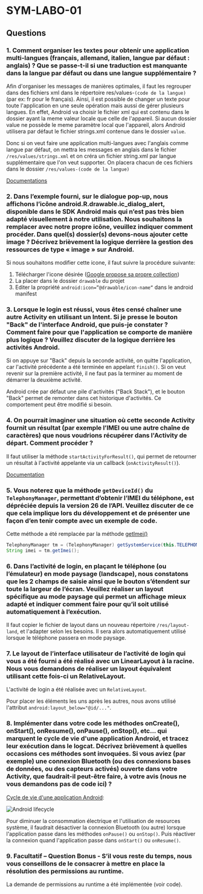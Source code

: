 # SYM-LABO-01

## Questions

### 1. Comment organiser les textes pour obtenir une application multi-langues (français, allemand, italien, langue par défaut : anglais) ? Que se passe-t-il si une traduction est manquante dans la langue par défaut ou dans une langue supplémentaire ?

Afin d'organiser les messages de manières optimales, il faut les regrouper dans des fichiers xml dans le répertoire res/values-`(code de la langue)` (par ex: fr pour le français). Ainsi, il est possible de changer un texte pour toute l'application en une seule opération mais aussi de gérer plusieurs langues.
En effet, Android va choisir le fichier xml qui est contenu dans le dossier ayant la meme valeur locale que celle de l'appareil. 
Si aucun dossier value ne possède le meme paramètre local que l'appareil, alors Android utilisera par défaut le fichier strings.xml contenue dans le dossier `value`.

Donc si on veut faire une application multi-langues avec l'anglais comme langue par défaut, on mettra les messages en anglais dans le fichier `/res/values/strings.xml` et on créra un fichier string.xml par langue supplémentaire que l'on veut supporter. On placera chacun de ces fichiers dans le dossier `/res/values-(code de la langue)`

[Documentations](https://developer.android.com/training/basics/supporting-devices/languages)

### 2. Dans l’exemple fourni, sur le dialogue pop-up, nous affichons l’icône android.R.drawable.ic_dialog_alert, disponible dans le SDK Android mais qui n’est pas très bien adapté visuellement à notre utilisation. Nous souhaitons la remplacer avec notre propre icône, veuillez indiquer comment procéder. Dans quel(s) dossier(s) devons-nous ajouter cette image ? Décrivez brièvement la logique derrière la gestion des ressources de type « image » sur Android.

Si nous souhaitons modifier cette icone, il faut suivre la procédure suivante:

1. Télécharger l'icone désirée ([Google propose sa propre collection](https://material.io/tools/icons/?style=baseline))
2. La placer dans le dossier `drawable` du projet
3. Editer la propriété `android:icon=”@drawable/icon-name“` dans le android manifest

### 3. Lorsque le login est réussi, vous êtes censé chaîner une autre Activity en utilisant un Intent. Si je presse le bouton "Back" de l'interface Android, que puis-je constater ? Comment faire pour que l'application se comporte de manière plus logique ? Veuillez discuter de la logique derrière les activités Android.

Si on appuye sur "Back" depuis la seconde activité, on quitte l'application, car l'activité précédente a été terminée en appelant `finish()`. Si on veut revenir sur la première activité, il ne faut pas la terminer au moment de démarrer la deuxième activité.

Android crée par défaut une pile d'activités ("Back Stack"), et le bouton "Back" permet de remonter dans cet historique d'activités. Ce comportement peut être modifié si besoin.

### 4. On pourrait imaginer une situation où cette seconde Activity fournit un résultat (par exemple l’IMEI ou une autre chaîne de caractères) que nous voudrions récupérer dans l'Activity de départ. Comment procéder ?

Il faut utiliser la méthode `startActivityForResult()`, qui permet de retourner un résultat à l'activité appelante via un callback (`onActivityResult()`).

[Documentation](https://developer.android.com/training/basics/intents/result)

### 5. Vous noterez que la méthode `getDeviceId()` du `TelephonyManager`, permettant d’obtenir l’IMEI du téléphone, est dépréciée depuis la version 26 de l’API. Veuillez discuter de ce que cela implique lors du développement et de présenter une façon d’en tenir compte avec un exemple de code.

Cette méthode a été remplacée par la méthode [getImei()](https://developer.android.com/reference/android/telephony/TelephonyManager.html#getImei())

```java
TelephonyManager tm = (TelephonyManager) getSystemService(this.TELEPHONY_SERVICE);
String imei = tm.getImei();
```

### 6. Dans l’activité de login, en plaçant le téléphone (ou l’émulateur) en mode paysage (landscape), nous constatons que les 2 champs de saisie ainsi que le bouton s’étendent sur toute la largeur de l’écran. Veuillez réaliser un layout spécifique au mode paysage qui permet un affichage mieux adapté et indiquer comment faire pour qu’il soit utilisé automatiquement à l’exécution.

Il faut copier le fichier de layout dans un nouveau répertoire `/res/layout-land`, et l'adapter selon les besoins. Il sera alors automatiquement utilisé lorsque le téléphone passera en mode paysage.

### 7. Le layout de l’interface utilisateur de l’activité de login qui vous a été fourni a été réalisé avec un LinearLayout à la racine. Nous vous demandons de réaliser un layout équivalent utilisant cette fois-ci un RelativeLayout.

L'activité de login a été réalisée avec un `RelativeLayout`.

Pour placer les éléments les uns après les autres, nous avons utilisé l'attribut `android:layout_below="@id/..."`.

### 8. Implémenter dans votre code les méthodes onCreate(), onStart(), onResume(), onPause(), onStop(), etc... qui marquent le cycle de vie d'une application Android, et tracez leur exécution dans le logcat. Décrivez brièvement à quelles occasions ces méthodes sont invoquées. Si vous aviez (par exemple) une connexion Bluetooth (ou des connexions bases de données, ou des capteurs activés) ouverte dans votre Activity, que faudrait-il peut-être faire, à votre avis (nous ne vous demandons pas de code ici) ?

[Cycle de vie d'une application Android](https://developer.android.com/reference/android/app/Activity#ActivityLifecycle):

![Android lifecycle](https://developer.android.com/images/activity_lifecycle.png)

Pour diminuer la consommation électrique et l'utilisation de resources système, il faudrait désactiver la connexion Bluetooth (ou autre) lorsque l'application passe dans les méthodes `onPause()` ou `onStop()`. Puis réactiver la connexion quand l'application passe dans `onStart()` ou `onResume()`.

### 9. Facultatif – Question Bonus - S’il vous reste du temps, nous vous conseillons de le consacrer à mettre en place la résolution des permissions au runtime.

La demande de permissions au runtime a été implémentée (voir code).